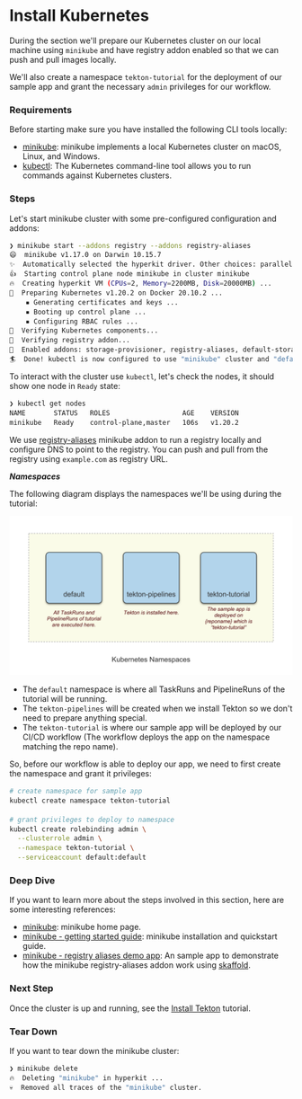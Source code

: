 # Install Kubernetes

During the section we'll prepare our Kubernetes cluster on our local machine using `minikube` and have registry addon enabled so that we can push and pull images locally.

We'll also create a namespace `tekton-tutorial` for the deployment of our sample app and grant the necessary `admin` privileges for our workflow.

### Requirements

Before starting make sure you have installed the following CLI tools locally:

* [minikube](https://github.com/kubernetes/minikube): minikube implements a local Kubernetes cluster on macOS, Linux, and Windows.
* [kubectl](https://kubernetes.io/docs/tasks/tools/install-kubectl/): The Kubernetes command-line tool allows you to run commands against Kubernetes clusters.

### Steps

Let's start minikube cluster with some pre-configured configuration and addons:

```sh
❯ minikube start --addons registry --addons registry-aliases
😄  minikube v1.17.0 on Darwin 10.15.7
✨  Automatically selected the hyperkit driver. Other choices: parallels, ssh, virtualbox
👍  Starting control plane node minikube in cluster minikube
🔥  Creating hyperkit VM (CPUs=2, Memory=2200MB, Disk=20000MB) ...
🐳  Preparing Kubernetes v1.20.2 on Docker 20.10.2 ...
    ▪ Generating certificates and keys ...
    ▪ Booting up control plane ...
    ▪ Configuring RBAC rules ...
🔎  Verifying Kubernetes components...
🔎  Verifying registry addon...
🌟  Enabled addons: storage-provisioner, registry-aliases, default-storageclass, registry
🏄  Done! kubectl is now configured to use "minikube" cluster and "default" namespace by default
```

To interact with the cluster use `kubectl`, let's check the nodes, it should show one node in `Ready` state:

```sh
❯ kubectl get nodes
NAME       STATUS   ROLES                  AGE    VERSION
minikube   Ready    control-plane,master   106s   v1.20.2
```

We use [registry-aliases](https://github.com/kubernetes/minikube/tree/master/deploy/addons/registry-aliases) minikube addon to run a registry locally and configure DNS to point to the registry. You can push and pull from the registry using `example.com` as registry URL.


***Namespaces***

The following diagram displays the namespaces we'll be using during the tutorial:

![namespaces](../assets/namespaces.png)

* The `default` namespace is where all TaskRuns and PipelineRuns of the tutorial will be running.
* The `tekton-pipelines` will be created when we install Tekton so we don't need to prepare anything special.
* The `tekton-tutorial` is where our sample app will be deployed by our CI/CD workflow (The workflow deploys the app on the namespace matching the repo name).

So, before our workflow is able to deploy our app, we need to first create the namespace and grant it privileges:

```sh
# create namespace for sample app
kubectl create namespace tekton-tutorial

# grant privileges to deploy to namespace
kubectl create rolebinding admin \
  --clusterrole admin \
  --namespace tekton-tutorial \
  --serviceaccount default:default
```

### Deep Dive

If you want to learn more about the steps involved in this section, here are some interesting references:

* [minikube](https://github.com/kubernetes/minikube): minikube home page.
* [minikube - getting started guide](https://minikube.sigs.k8s.io/docs/start/): minikube installation and quickstart guide.
* [minikube - registry aliases demo app](https://github.com/kameshsampath/minikube-registry-aliases-demo): An sample app to demonstrate how the minikube registry-aliases addon work using [skaffold](https://skaffold.dev/).

### Next Step

Once the cluster is up and running, see the [Install Tekton](2.install-tekton.md) tutorial.

### Tear Down

If you want to tear down the minikube cluster:

```sh
❯ minikube delete
🔥  Deleting "minikube" in hyperkit ...
💀  Removed all traces of the "minikube" cluster.
```
